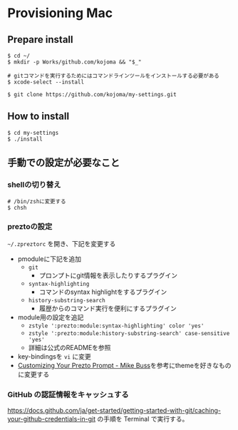# Provisioning Mac

## Prepare install

```
$ cd ~/
$ mkdir -p Works/github.com/kojoma && "$_"

# gitコマンドを実行するためにはコマンドラインツールをインストールする必要がある
$ xcode-select --install

$ git clone https://github.com/kojoma/my-settings.git
```

## How to install

```
$ cd my-settings
$ ./install
```

## 手動での設定が必要なこと

### shellの切り替え

```
# /bin/zshに変更する
$ chsh
```

### preztoの設定

`~/.zpreztorc` を開き、下記を変更する

- pmoduleに下記を追加
  - `git`
    - プロンプトにgit情報を表示したりするプラグイン
  - `syntax-highlighting`
    - コマンドのsyntax highlightをするプラグイン
  - `history-substring-search`
    - 履歴からのコマンド実行を便利にするプラグイン
- module用の設定を追記
  - `zstyle ':prezto:module:syntax-highlighting' color 'yes'`
  - `zstyle ':prezto:module:history-substring-search' case-sensitive 'yes'`
  - 詳細は公式のREADMEを参照
- key-bindingsを `vi` に変更
- [Customizing Your Prezto Prompt - Mike Buss](https://mikebuss.com/2014/04/07/customizing-prezto/)を参考にthemeを好きなものに変更する

### GitHub の認証情報をキャッシュする

https://docs.github.com/ja/get-started/getting-started-with-git/caching-your-github-credentials-in-git の手順を Terminal で実行する。

